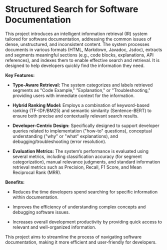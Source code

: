 # Structured Search for Software Documentation

This project introduces an intelligent information retrieval (IR) system tailored for software documentation, addressing the common issues of dense, unstructured, and inconsistent content. The system processes documents in various formats (HTML, Markdown, Javadoc, Jsdoc), extracts and segments meaningful sections (e.g., code blocks, explanations, API references), and indexes them to enable effective search and retrieval.  It is designed to help developers quickly find the information they need.

**Key Features:**

* **Type-Aware Retrieval:** The system categorizes and labels retrieved segments as "Code Example," "Explanation," or "Troubleshooting," providing users with immediate context for the information.
   
* **Hybrid Ranking Model:** Employs a combination of keyword-based ranking (TF-IDF/BM25) and semantic similarity (Sentence-BERT) to ensure both precise and contextually relevant search results.
   
* **Developer-Centric Design:** Specifically designed to support developer queries related to implementation ("how-to" questions), conceptual understanding ("why" or "what" explanations), and debugging/troubleshooting (error resolution).

* **Evaluation Metrics:** The system’s performance is evaluated using several metrics, including classification accuracy (for segment categorization), manual relevance judgments, and standard information retrieval metrics such as Precision, Recall, F1 Score, and Mean Reciprocal Rank (MRR).

**Benefits:**

* Reduces the time developers spend searching for specific information within documentation.
   
* Improves the efficiency of understanding complex concepts and debugging software issues.
   
* Increases overall development productivity by providing quick access to relevant and well-organized information.

This project aims to streamline the process of navigating software documentation, making it more efficient and user-friendly for developers.

